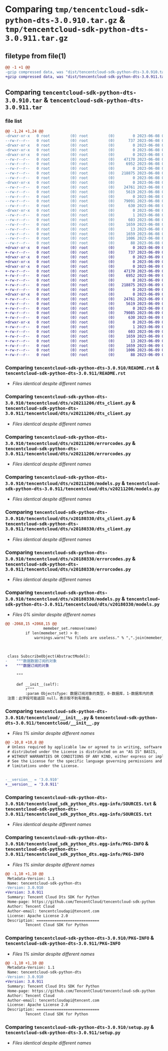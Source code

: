 # Comparing `tmp/tencentcloud-sdk-python-dts-3.0.910.tar.gz` & `tmp/tencentcloud-sdk-python-dts-3.0.911.tar.gz`

## filetype from file(1)

```diff
@@ -1 +1 @@
-gzip compressed data, was "dist/tencentcloud-sdk-python-dts-3.0.910.tar", last modified: Thu Jun  8 09:09:38 2023, max compression
+gzip compressed data, was "dist/tencentcloud-sdk-python-dts-3.0.911.tar", last modified: Fri Jun  9 02:18:23 2023, max compression
```

## Comparing `tencentcloud-sdk-python-dts-3.0.910.tar` & `tencentcloud-sdk-python-dts-3.0.911.tar`

### file list

```diff
@@ -1,24 +1,24 @@
-drwxr-xr-x   0 root         (0) root         (0)        0 2023-06-08 09:09:38.000000 tencentcloud-sdk-python-dts-3.0.910/
--rw-r--r--   0 root         (0) root         (0)      737 2023-06-08 09:09:38.000000 tencentcloud-sdk-python-dts-3.0.910/README.rst
-drwxr-xr-x   0 root         (0) root         (0)        0 2023-06-08 09:09:38.000000 tencentcloud-sdk-python-dts-3.0.910/tencentcloud/
-drwxr-xr-x   0 root         (0) root         (0)        0 2023-06-08 09:09:38.000000 tencentcloud-sdk-python-dts-3.0.910/tencentcloud/dts/
-drwxr-xr-x   0 root         (0) root         (0)        0 2023-06-08 09:09:38.000000 tencentcloud-sdk-python-dts-3.0.910/tencentcloud/dts/v20211206/
--rw-r--r--   0 root         (0) root         (0)    47170 2023-06-08 09:09:38.000000 tencentcloud-sdk-python-dts-3.0.910/tencentcloud/dts/v20211206/dts_client.py
--rw-r--r--   0 root         (0) root         (0)     6952 2023-06-08 09:09:38.000000 tencentcloud-sdk-python-dts-3.0.910/tencentcloud/dts/v20211206/errorcodes.py
--rw-r--r--   0 root         (0) root         (0)        0 2023-06-08 09:09:38.000000 tencentcloud-sdk-python-dts-3.0.910/tencentcloud/dts/v20211206/__init__.py
--rw-r--r--   0 root         (0) root         (0)   218875 2023-06-08 09:09:38.000000 tencentcloud-sdk-python-dts-3.0.910/tencentcloud/dts/v20211206/models.py
--rw-r--r--   0 root         (0) root         (0)        0 2023-06-08 09:09:38.000000 tencentcloud-sdk-python-dts-3.0.910/tencentcloud/dts/__init__.py
-drwxr-xr-x   0 root         (0) root         (0)        0 2023-06-08 09:09:38.000000 tencentcloud-sdk-python-dts-3.0.910/tencentcloud/dts/v20180330/
--rw-r--r--   0 root         (0) root         (0)    24761 2023-06-08 09:09:38.000000 tencentcloud-sdk-python-dts-3.0.910/tencentcloud/dts/v20180330/dts_client.py
--rw-r--r--   0 root         (0) root         (0)     5619 2023-06-08 09:09:38.000000 tencentcloud-sdk-python-dts-3.0.910/tencentcloud/dts/v20180330/errorcodes.py
--rw-r--r--   0 root         (0) root         (0)        0 2023-06-08 09:09:38.000000 tencentcloud-sdk-python-dts-3.0.910/tencentcloud/dts/v20180330/__init__.py
--rw-r--r--   0 root         (0) root         (0)    79091 2023-06-08 09:09:38.000000 tencentcloud-sdk-python-dts-3.0.910/tencentcloud/dts/v20180330/models.py
--rw-r--r--   0 root         (0) root         (0)      630 2023-06-08 09:09:38.000000 tencentcloud-sdk-python-dts-3.0.910/tencentcloud/__init__.py
-drwxr-xr-x   0 root         (0) root         (0)        0 2023-06-08 09:09:38.000000 tencentcloud-sdk-python-dts-3.0.910/tencentcloud_sdk_python_dts.egg-info/
--rw-r--r--   0 root         (0) root         (0)        1 2023-06-08 09:09:38.000000 tencentcloud-sdk-python-dts-3.0.910/tencentcloud_sdk_python_dts.egg-info/dependency_links.txt
--rw-r--r--   0 root         (0) root         (0)      603 2023-06-08 09:09:38.000000 tencentcloud-sdk-python-dts-3.0.910/tencentcloud_sdk_python_dts.egg-info/SOURCES.txt
--rw-r--r--   0 root         (0) root         (0)     1659 2023-06-08 09:09:38.000000 tencentcloud-sdk-python-dts-3.0.910/tencentcloud_sdk_python_dts.egg-info/PKG-INFO
--rw-r--r--   0 root         (0) root         (0)       13 2023-06-08 09:09:38.000000 tencentcloud-sdk-python-dts-3.0.910/tencentcloud_sdk_python_dts.egg-info/top_level.txt
--rw-r--r--   0 root         (0) root         (0)     1659 2023-06-08 09:09:38.000000 tencentcloud-sdk-python-dts-3.0.910/PKG-INFO
--rw-r--r--   0 root         (0) root         (0)     1006 2023-06-08 09:09:38.000000 tencentcloud-sdk-python-dts-3.0.910/setup.py
--rw-r--r--   0 root         (0) root         (0)       88 2023-06-08 09:09:38.000000 tencentcloud-sdk-python-dts-3.0.910/setup.cfg
+drwxr-xr-x   0 root         (0) root         (0)        0 2023-06-09 02:18:23.000000 tencentcloud-sdk-python-dts-3.0.911/
+-rw-r--r--   0 root         (0) root         (0)      737 2023-06-09 02:18:23.000000 tencentcloud-sdk-python-dts-3.0.911/README.rst
+drwxr-xr-x   0 root         (0) root         (0)        0 2023-06-09 02:18:23.000000 tencentcloud-sdk-python-dts-3.0.911/tencentcloud/
+drwxr-xr-x   0 root         (0) root         (0)        0 2023-06-09 02:18:23.000000 tencentcloud-sdk-python-dts-3.0.911/tencentcloud/dts/
+drwxr-xr-x   0 root         (0) root         (0)        0 2023-06-09 02:18:23.000000 tencentcloud-sdk-python-dts-3.0.911/tencentcloud/dts/v20211206/
+-rw-r--r--   0 root         (0) root         (0)    47170 2023-06-09 02:18:23.000000 tencentcloud-sdk-python-dts-3.0.911/tencentcloud/dts/v20211206/dts_client.py
+-rw-r--r--   0 root         (0) root         (0)     6952 2023-06-09 02:18:23.000000 tencentcloud-sdk-python-dts-3.0.911/tencentcloud/dts/v20211206/errorcodes.py
+-rw-r--r--   0 root         (0) root         (0)        0 2023-06-09 02:18:23.000000 tencentcloud-sdk-python-dts-3.0.911/tencentcloud/dts/v20211206/__init__.py
+-rw-r--r--   0 root         (0) root         (0)   218875 2023-06-09 02:18:23.000000 tencentcloud-sdk-python-dts-3.0.911/tencentcloud/dts/v20211206/models.py
+-rw-r--r--   0 root         (0) root         (0)        0 2023-06-09 02:18:23.000000 tencentcloud-sdk-python-dts-3.0.911/tencentcloud/dts/__init__.py
+drwxr-xr-x   0 root         (0) root         (0)        0 2023-06-09 02:18:23.000000 tencentcloud-sdk-python-dts-3.0.911/tencentcloud/dts/v20180330/
+-rw-r--r--   0 root         (0) root         (0)    24761 2023-06-09 02:18:23.000000 tencentcloud-sdk-python-dts-3.0.911/tencentcloud/dts/v20180330/dts_client.py
+-rw-r--r--   0 root         (0) root         (0)     5619 2023-06-09 02:18:23.000000 tencentcloud-sdk-python-dts-3.0.911/tencentcloud/dts/v20180330/errorcodes.py
+-rw-r--r--   0 root         (0) root         (0)        0 2023-06-09 02:18:23.000000 tencentcloud-sdk-python-dts-3.0.911/tencentcloud/dts/v20180330/__init__.py
+-rw-r--r--   0 root         (0) root         (0)    79085 2023-06-09 02:18:23.000000 tencentcloud-sdk-python-dts-3.0.911/tencentcloud/dts/v20180330/models.py
+-rw-r--r--   0 root         (0) root         (0)      630 2023-06-09 02:18:23.000000 tencentcloud-sdk-python-dts-3.0.911/tencentcloud/__init__.py
+drwxr-xr-x   0 root         (0) root         (0)        0 2023-06-09 02:18:23.000000 tencentcloud-sdk-python-dts-3.0.911/tencentcloud_sdk_python_dts.egg-info/
+-rw-r--r--   0 root         (0) root         (0)        1 2023-06-09 02:18:23.000000 tencentcloud-sdk-python-dts-3.0.911/tencentcloud_sdk_python_dts.egg-info/dependency_links.txt
+-rw-r--r--   0 root         (0) root         (0)      603 2023-06-09 02:18:23.000000 tencentcloud-sdk-python-dts-3.0.911/tencentcloud_sdk_python_dts.egg-info/SOURCES.txt
+-rw-r--r--   0 root         (0) root         (0)     1659 2023-06-09 02:18:23.000000 tencentcloud-sdk-python-dts-3.0.911/tencentcloud_sdk_python_dts.egg-info/PKG-INFO
+-rw-r--r--   0 root         (0) root         (0)       13 2023-06-09 02:18:23.000000 tencentcloud-sdk-python-dts-3.0.911/tencentcloud_sdk_python_dts.egg-info/top_level.txt
+-rw-r--r--   0 root         (0) root         (0)     1659 2023-06-09 02:18:23.000000 tencentcloud-sdk-python-dts-3.0.911/PKG-INFO
+-rw-r--r--   0 root         (0) root         (0)     1006 2023-06-09 02:18:23.000000 tencentcloud-sdk-python-dts-3.0.911/setup.py
+-rw-r--r--   0 root         (0) root         (0)       88 2023-06-09 02:18:23.000000 tencentcloud-sdk-python-dts-3.0.911/setup.cfg
```

### Comparing `tencentcloud-sdk-python-dts-3.0.910/README.rst` & `tencentcloud-sdk-python-dts-3.0.911/README.rst`

 * *Files identical despite different names*

### Comparing `tencentcloud-sdk-python-dts-3.0.910/tencentcloud/dts/v20211206/dts_client.py` & `tencentcloud-sdk-python-dts-3.0.911/tencentcloud/dts/v20211206/dts_client.py`

 * *Files identical despite different names*

### Comparing `tencentcloud-sdk-python-dts-3.0.910/tencentcloud/dts/v20211206/errorcodes.py` & `tencentcloud-sdk-python-dts-3.0.911/tencentcloud/dts/v20211206/errorcodes.py`

 * *Files identical despite different names*

### Comparing `tencentcloud-sdk-python-dts-3.0.910/tencentcloud/dts/v20211206/models.py` & `tencentcloud-sdk-python-dts-3.0.911/tencentcloud/dts/v20211206/models.py`

 * *Files identical despite different names*

### Comparing `tencentcloud-sdk-python-dts-3.0.910/tencentcloud/dts/v20180330/dts_client.py` & `tencentcloud-sdk-python-dts-3.0.911/tencentcloud/dts/v20180330/dts_client.py`

 * *Files identical despite different names*

### Comparing `tencentcloud-sdk-python-dts-3.0.910/tencentcloud/dts/v20180330/errorcodes.py` & `tencentcloud-sdk-python-dts-3.0.911/tencentcloud/dts/v20180330/errorcodes.py`

 * *Files identical despite different names*

### Comparing `tencentcloud-sdk-python-dts-3.0.910/tencentcloud/dts/v20180330/models.py` & `tencentcloud-sdk-python-dts-3.0.911/tencentcloud/dts/v20180330/models.py`

 * *Files 0% similar despite different names*

```diff
@@ -2068,15 +2068,15 @@
                 memeber_set.remove(name)
         if len(memeber_set) > 0:
             warnings.warn("%s fileds are useless." % ",".join(memeber_set))
         
 
 
 class SubscribeObject(AbstractModel):
-    """数据数据订阅的对象
+    """数据订阅的对象
 
     """
 
     def __init__(self):
         r"""
         :param ObjectsType: 数据订阅对象的类型，0-数据库，1-数据库内的表
 注意：此字段可能返回 null，表示取不到有效值。
```

### Comparing `tencentcloud-sdk-python-dts-3.0.910/tencentcloud/__init__.py` & `tencentcloud-sdk-python-dts-3.0.911/tencentcloud/__init__.py`

 * *Files 1% similar despite different names*

```diff
@@ -10,8 +10,8 @@
 # Unless required by applicable law or agreed to in writing, software
 # distributed under the License is distributed on an "AS IS" BASIS,
 # WITHOUT WARRANTIES OR CONDITIONS OF ANY KIND, either express or implied.
 # See the License for the specific language governing permissions and
 # limitations under the License.
 
 
-__version__ = '3.0.910'
+__version__ = '3.0.911'
```

### Comparing `tencentcloud-sdk-python-dts-3.0.910/tencentcloud_sdk_python_dts.egg-info/SOURCES.txt` & `tencentcloud-sdk-python-dts-3.0.911/tencentcloud_sdk_python_dts.egg-info/SOURCES.txt`

 * *Files identical despite different names*

### Comparing `tencentcloud-sdk-python-dts-3.0.910/tencentcloud_sdk_python_dts.egg-info/PKG-INFO` & `tencentcloud-sdk-python-dts-3.0.911/tencentcloud_sdk_python_dts.egg-info/PKG-INFO`

 * *Files 1% similar despite different names*

```diff
@@ -1,10 +1,10 @@
 Metadata-Version: 1.1
 Name: tencentcloud-sdk-python-dts
-Version: 3.0.910
+Version: 3.0.911
 Summary: Tencent Cloud Dts SDK for Python
 Home-page: https://github.com/TencentCloud/tencentcloud-sdk-python
 Author: Tencent Cloud
 Author-email: tencentcloudapi@tencent.com
 License: Apache License 2.0
 Description: ============================
         Tencent Cloud SDK for Python
```

### Comparing `tencentcloud-sdk-python-dts-3.0.910/PKG-INFO` & `tencentcloud-sdk-python-dts-3.0.911/PKG-INFO`

 * *Files 1% similar despite different names*

```diff
@@ -1,10 +1,10 @@
 Metadata-Version: 1.1
 Name: tencentcloud-sdk-python-dts
-Version: 3.0.910
+Version: 3.0.911
 Summary: Tencent Cloud Dts SDK for Python
 Home-page: https://github.com/TencentCloud/tencentcloud-sdk-python
 Author: Tencent Cloud
 Author-email: tencentcloudapi@tencent.com
 License: Apache License 2.0
 Description: ============================
         Tencent Cloud SDK for Python
```

### Comparing `tencentcloud-sdk-python-dts-3.0.910/setup.py` & `tencentcloud-sdk-python-dts-3.0.911/setup.py`

 * *Files identical despite different names*

